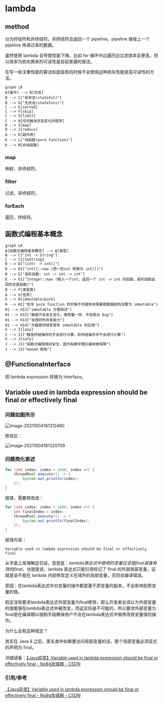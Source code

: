 # lambda



## method

分为终结符和非终结符。非终结符会返回一个 pipeline。pipeline 接收上一个 pipeline 传递过来的数据。

虽然使用 lambda 会导致性能下降，比如 for 循环中边遍历边过滤效率会更高，但以效率为损失换来的可读性是目前普遍的做法。

在写一些注重性能的算法和底层库的时候不会使用这种损失性能提高可读性的方法。

```mermaid
graph LR
A[操作] --> B[状态]
B --> C["有状态(stateful)"]
B --> D["无状态(stateless)"]
C --> E[sorted]
C --> F[skip]
C --> G[limit]
C --> H[任何触发状态变化的程序]
D --> I[map]
D --> J[reduce]
A --> K[副作用]
K --> L["纯函数(pure function)"]
K --> M[非纯函数]
```

### map

映射，非终结符。

### filter

过滤，非终结符。

### forEach

遍历，终结符。



## 函数式编程基本概念

```mermaid
graph LR
A[函数式编程基本概念] --> B[类型]
B --> C["int -> String"]
C --> C1[toString]
B --> D["(int) -> int[]"]
D --> D1["int[]::new (把一些int 转换为 int[])"]
B --> E["高阶函数: int -> int -> int"]
E --> E1["Integer::max (输入一个int，返回一个 int -> int 的函数，高阶函数返回的还是函数)"]
B --> F[类型类]
A --> G[性质]
G --> H[immutable/pure]
H --> H1["在写 pure function 的时候不可避免地需要把数据结构设置为 immutable"]
H1 --> H11["immutable 方便调试"]
H1 --> H12["数据不会发生变化，像常量一样，不容易出 bug"]
H1 --> H13["有很好的并发能力"]
H1 --> H14["大数据领域有很多 immutable 的应用"]
G --> I[lazy]
I --> I1["触发终结操作时才会进行计算，非终结操作并不会进行计算"]
G --> J[safy]
J --> J1["函数式编程相对安全，因为有数学理论基础做保障"]
J --> J2["monad 架构"]
```



## @FunctionaInterface

把 lambda expression 转换为 interface。



## Variable used in lambda expression should be final or effectively final

### 问题如图所示

![image-20211004181312460](https://image-hosting.jellyfishmix.com/20211004181312.png)

修改后：

![image-20211004181320709](https://image-hosting.jellyfishmix.com/20211004181320.png)

### 问题简化表述

```java
for (int index; index < 1000; index ++) {
    threadPool.execute(() -> {
    	System.out.println(index);
    });
}
```

报错，需要修改成：

```java
for (int index; index < 1000; index ++) {
	int finalIndex = index;
    threadPool.execute(() -> {
    	System.out.println(finalIndex);
    });
}
```

报错内容：

```
Variable used in lambda expression should be final or effectively final
```

从字面上来理解这句话，意思是：*lambda表达式中使用的变量应该是final或者有效的final*，也就是说，lambda 表达式只能引用标记了 final 的外层局部变量，这就是说不能在 lambda 内部修改定义在域外的局部变量，否则会编译错误。

原因：在lambda表达式中对变量的操作都是基于原变量的副本，不会影响到原变量的值。

假定没有要求lambda表达式外部变量为final修饰，那么开发者会误以为外部变量的值能够在lambda表达式中被改变，而这实际是不可能的，所以要求外部变量为final是在编译期以强制手段确保用户不会在lambda表达式中做修改原变量值的操作。

为什么会有这种规定？

其实在 Java 8 之前，匿名类中如果要访问局部变量的话，那个局部变量必须显式的声明为 final。

详细请看：[【Java异常】Variable used in lambda expression should be final or effectively final - No8g攻城狮 - CSDN](https://blog.csdn.net/weixin_44299027/article/details/117333667)

### 引用/参考

[【Java异常】Variable used in lambda expression should be final or effectively final - No8g攻城狮 - CSDN](https://blog.csdn.net/weixin_44299027/article/details/117333667)